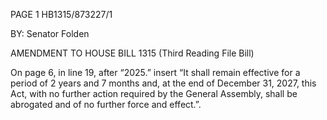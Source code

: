 PAGE 1
HB1315/873227/1

BY: Senator Folden

AMENDMENT TO HOUSE BILL 1315
(Third Reading File Bill)

On page 6, in line 19, after “2025.” insert “It shall remain effective for a period of
2 years and 7 months and, at the end of December 31, 2027, this Act, with no further
action required by the General Assembly, shall be abrogated and of no further force and
effect.”.